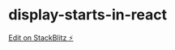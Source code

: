 # display-starts-in-react

[Edit on StackBlitz ⚡️](https://stackblitz.com/edit/stackblitz-starters-tpsd6j)